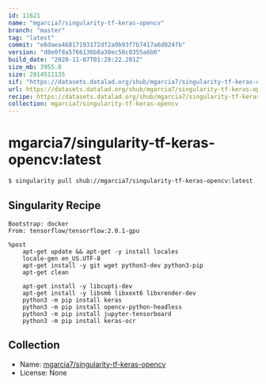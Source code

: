 ```yaml
---
id: 11621
name: "mgarcia7/singularity-tf-keras-opencv"
branch: "master"
tag: "latest"
commit: "e8daea46817193172df2a9b93f7b7417a6d024fb"
version: "d8e0f8a5766136b8a38ec58c0355a6b0"
build_date: "2020-11-07T01:28:22.201Z"
size_mb: 3955.0
size: 2014511135
sif: "https://datasets.datalad.org/shub/mgarcia7/singularity-tf-keras-opencv/latest/2020-11-07-e8daea46-d8e0f8a5/d8e0f8a5766136b8a38ec58c0355a6b0.sif"
url: https://datasets.datalad.org/shub/mgarcia7/singularity-tf-keras-opencv/latest/2020-11-07-e8daea46-d8e0f8a5/
recipe: https://datasets.datalad.org/shub/mgarcia7/singularity-tf-keras-opencv/latest/2020-11-07-e8daea46-d8e0f8a5/Singularity
collection: mgarcia7/singularity-tf-keras-opencv
---
```


# mgarcia7/singularity-tf-keras-opencv:latest

```bash
$ singularity pull shub://mgarcia7/singularity-tf-keras-opencv:latest
```

## Singularity Recipe

```singularity
Bootstrap: docker
From: tensorflow/tensorflow:2.0.1-gpu

%post
    apt-get update && apt-get -y install locales
    locale-gen en_US.UTF-8
    apt-get install -y git wget python3-dev python3-pip
    apt-get clean

    apt-get install -y libcupti-dev
    apt-get install -y libsm6 libxext6 libxrender-dev
    python3 -m pip install keras
    python3 -m pip install opencv-python-headless
    python3 -m pip install jupyter-tensorboard
    python3 -m pip install keras-ocr
```

## Collection

 - Name: [mgarcia7/singularity-tf-keras-opencv](https://github.com/mgarcia7/singularity-tf-keras-opencv)
 - License: None

